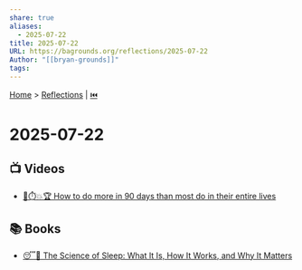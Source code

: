 ```yaml
---
share: true
aliases:
  - 2025-07-22
title: 2025-07-22
URL: https://bagrounds.org/reflections/2025-07-22
Author: "[[bryan-grounds]]"
tags: 
---
```

[Home](../index.md) > [Reflections](./index.md) | [⏮️](./2025-07-21.md)  
# 2025-07-22  
## 📺 Videos  
- [🚀⏱️💥🏆 How to do more in 90 days than most do in their entire lives](../videos/how-to-do-more-in-90-days-than-most-do-in-their-entire-lives.md)  
  
## 📚 Books  
- [😴🔬 The Science of Sleep: What It Is, How It Works, and Why It Matters](../books/the-science-of-sleep-what-it-is-how-it-works-and-why-it-matters.md)